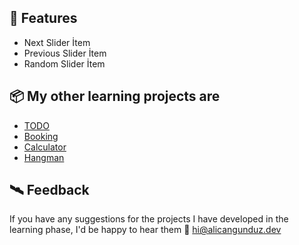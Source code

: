 
## 🚀 Features

- Next Slider İtem
- Previous Slider İtem
- Random Slider İtem

## 📦 My other learning projects are
- [TODO](https://github.com/alicangunduz/Learning-JS-TODO)
- [Booking](https://github.com/alicangunduz/Learning-JS-Booking)
- [Calculator](https://github.com/alicangunduz/Learning-JS-Calculator)
- [Hangman](https://github.com/alicangunduz/Learning-JS-Hangman)
  
## 🛰️ Feedback

If you have any suggestions for the projects I have developed in the learning phase, I'd be happy to hear them 📨 hi@alicangunduz.dev
  

  
